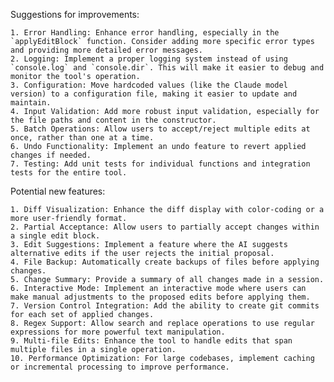 Suggestions for improvements:

    1. Error Handling: Enhance error handling, especially in the `applyEditBlock` function. Consider adding more specific error types and providing more detailed error messages.
    2. Logging: Implement a proper logging system instead of using `console.log` and `console.dir`. This will make it easier to debug and monitor the tool's operation.
    3. Configuration: Move hardcoded values (like the Claude model version) to a configuration file, making it easier to update and maintain.
    4. Input Validation: Add more robust input validation, especially for the file paths and content in the constructor.
    5. Batch Operations: Allow users to accept/reject multiple edits at once, rather than one at a time.
    6. Undo Functionality: Implement an undo feature to revert applied changes if needed.
    7. Testing: Add unit tests for individual functions and integration tests for the entire tool.

Potential new features:

    1. Diff Visualization: Enhance the diff display with color-coding or a more user-friendly format.
    2. Partial Acceptance: Allow users to partially accept changes within a single edit block.
    3. Edit Suggestions: Implement a feature where the AI suggests alternative edits if the user rejects the initial proposal.
    4. File Backup: Automatically create backups of files before applying changes.
    5. Change Summary: Provide a summary of all changes made in a session.
    6. Interactive Mode: Implement an interactive mode where users can make manual adjustments to the proposed edits before applying them.
    7. Version Control Integration: Add the ability to create git commits for each set of applied changes.
    8. Regex Support: Allow search and replace operations to use regular expressions for more powerful text manipulation.
    9. Multi-file Edits: Enhance the tool to handle edits that span multiple files in a single operation.
    10. Performance Optimization: For large codebases, implement caching or incremental processing to improve performance.
